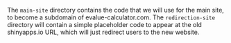 The `main-site` directory contains the code that we will use for the main site,
to become a subdomain of evalue-calculator.com.
The `redirection-site` directory will contain a simple placeholder code to
appear at the old shinyapps.io URL,
which will just redirect users to the new website.